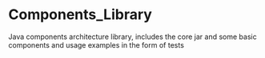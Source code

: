 Components_Library
==================

Java components architecture library, includes the core jar and some basic components and usage examples in the form
of tests
